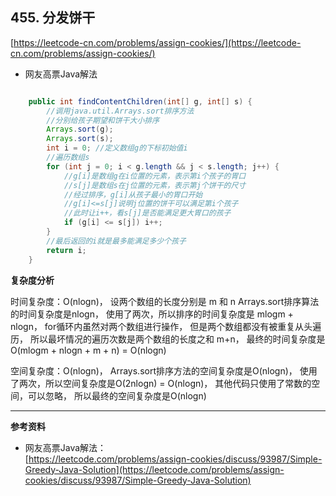 **455. 分发饼干**  
---

[https://leetcode-cn.com/problems/assign-cookies/](https://leetcode-cn.com/problems/assign-cookies/)  

* 网友高票Java解法  

```java  

    public int findContentChildren(int[] g, int[] s) {
        //调用java.util.Arrays.sort排序方法
        //分别给孩子期望和饼干大小排序
        Arrays.sort(g);
        Arrays.sort(s);
        int i = 0; //定义数组g的下标初始值i
        //遍历数组s
        for (int j = 0; i < g.length && j < s.length; j++) {
            //g[i]是数组g在i位置的元素，表示第i个孩子的胃口
            //s[j]是数组s在j位置的元素，表示第j个饼干的尺寸
            //经过排序，g[i]从孩子最小的胃口开始
            //g[i]<=s[j]说明j位置的饼干可以满足第i个孩子
            //此时让i++，看s[j]是否能满足更大胃口的孩子
            if (g[i] <= s[j]) i++;
        }
        //最后返回的i就是最多能满足多少个孩子
        return i;
    }

```  

**复杂度分析**  

时间复杂度：O(nlogn)，
设两个数组的长度分别是 m 和 n
Arrays.sort排序算法的时间复杂度是nlogn，
使用了两次，所以排序的时间复杂度是
mlogm + nlogn，
for循环内虽然对两个数组进行操作，
但是两个数组都没有被重复从头遍历，
所以最坏情况的遍历次数是两个数组的长度之和
m+n，
最终的时间复杂度是
O(mlogm + nlogn + m + n) = O(nlogn)

空间复杂度：O(nlogn)，
Arrays.sort排序方法的空间复杂度是O(nlogn)，
使用了两次，所以空间复杂度是O(2nlogn) = O(nlogn)，
其他代码只使用了常数的空间，可以忽略，
所以最终的空间复杂度是O(nlogn)  

---

**参考资料**  

* 网友高票Java解法：  
[https://leetcode.com/problems/assign-cookies/discuss/93987/Simple-Greedy-Java-Solution](https://leetcode.com/problems/assign-cookies/discuss/93987/Simple-Greedy-Java-Solution)  
